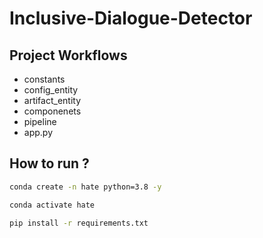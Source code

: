 # Inclusive-Dialogue-Detector

## Project Workflows

- constants 
- config_entity
- artifact_entity
- componenets
- pipeline 
- app.py



## How to run ?

```bash 
conda create -n hate python=3.8 -y 
```

```bash
conda activate hate 
```

```bash
pip install -r requirements.txt 
```

